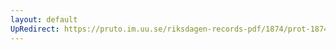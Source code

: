 ```yaml
---
layout: default
UpRedirect: https://pruto.im.uu.se/riksdagen-records-pdf/1874/prot-1874--ak--427/prot-1874--ak--427_002.pdf
---
```

